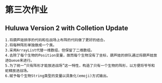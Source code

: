 # 第三次作业
## Huluwa Version 2 with Colletion Update 

	1.将葫芦娃排序的代码和在战场上布阵的代码做了更好的结合。
	2.将每种阵形单独做成一个类。
	3.采用ArrayList代替一维数组，但保留了二维数组。
	4.去除了每个生物的Position变量，故而每个生物没有了坐标，葫芦娃的排队通过将葫芦娃放进Queue来进行。
	5.为了统一“只有阵形才能放进战场”这一特性，构造了只有一个生物的阵形，以方便将爷爷和蛇精放进战场。
	6.赋予每个生物String类型的变量以具象化(emoji)方式输出。
